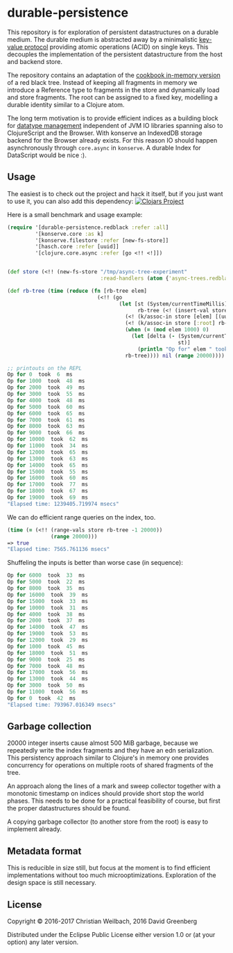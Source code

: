 # durable-persistence

This repository is for exploration of persistent datastructures on a durable
medium. The durable medium is abstracted away by a minimalistic
[key-value protocol](https://github.com/replikativ/konserve) providing atomic
operations (ACID) on single keys. This decouples the implementation of the
persistent datastructure from the host and backend store.

The repository contains an adaptation of the
[cookbook in-memory version](https://github.com/clojure-cookbook/clojure-cookbook/blob/master/02_composite-data/2-27_and_2-28_custom-data-structures/2-27_red-black-trees-part-i.asciidoc)
of a red black tree. Instead of keeping all fragments in memory we introduce a
Reference type to fragments in the store and dynamically load and store
fragments. The root can be assigned to a fixed key, modelling a durable identity
similar to a Clojure atom.

The long term motivation is to provide efficient indices as a building block for
[datatype management](https://github.com/replikativ/replikativ) independent of
JVM IO libraries spanning also to ClojureScript and the Browser. With konserve
an IndexedDB storage backend for the Browser already exists. For this reason IO
should happen asynchronously through `core.async` in `konserve`. A durable Index
for DataScript would be nice :).

## Usage

The easiest is to check out the project and hack it itself, but if you just want
to use it, you can also add this dependency:
[![Clojars Project](http://clojars.org/io.replikativ/durable-persistence/latest-version.svg)](http://clojars.org/io.replikativ/durable-persistence)



Here is a small benchmark and usage example:

~~~clojure
(require '[durable-persistence.redblack :refer :all]
         '[konserve.core :as k]
         '[konserve.filestore :refer [new-fs-store]]
         '[hasch.core :refer [uuid]]
         '[clojure.core.async :refer [go <!! <!]])


(def store (<!! (new-fs-store "/tmp/async-tree-experiment"
                              :read-handlers (atom {'async-trees.redblack.Ref map->Ref}))))

(def rb-tree (time (reduce (fn [rb-tree elem]
                             (<!! (go
                                    (let [st (System/currentTimeMillis)
                                          rb-tree (<! (insert-val store rb-tree elem))]
                                      (<! (k/assoc-in store [elem] [(uuid) [(uuid)]])) ;; add some data fragment
                                      (<! (k/assoc-in store [:root] rb-tree))
                                      (when (= (mod elem 1000) 0)
                                        (let [delta (- (System/currentTimeMillis)
                                                       st)]
                                          (println "Op for" elem " took " delta " ms")))
                                      rb-tree)))) nil (range 20000))))

;; printouts on the REPL
Op for 0  took  6  ms
Op for 1000  took  48  ms
Op for 2000  took  49  ms
Op for 3000  took  55  ms
Op for 4000  took  48  ms
Op for 5000  took  60  ms
Op for 6000  took  65  ms
Op for 7000  took  61  ms
Op for 8000  took  63  ms
Op for 9000  took  66  ms
Op for 10000  took  62  ms
Op for 11000  took  34  ms
Op for 12000  took  65  ms
Op for 13000  took  63  ms
Op for 14000  took  65  ms
Op for 15000  took  55  ms
Op for 16000  took  60  ms
Op for 17000  took  77  ms
Op for 18000  took  67  ms
Op for 19000  took  69  ms
"Elapsed time: 1239405.719974 msecs"
~~~

We can do efficient range queries on the index, too.

~~~clojure
(time (= (<!! (range-vals store rb-tree -1 20000))
              (range 20000)))
=> true
"Elapsed time: 7565.761136 msecs"
~~~

Shuffeling the inputs is better than worse case (in sequence):
~~~clojure
Op for 6000  took  33  ms
Op for 5000  took  22  ms
Op for 8000  took  35  ms
Op for 16000  took  39  ms
Op for 15000  took  33  ms
Op for 10000  took  31  ms
Op for 4000  took  38  ms
Op for 2000  took  37  ms
Op for 14000  took  47  ms
Op for 19000  took  53  ms
Op for 12000  took  29  ms
Op for 1000  took  45  ms
Op for 18000  took  51  ms
Op for 9000  took  25  ms
Op for 7000  took  48  ms
Op for 17000  took  56  ms
Op for 13000  took  44  ms
Op for 3000  took  50  ms
Op for 11000  took  56  ms
Op for 0  took  42  ms
"Elapsed time: 793967.016349 msecs"
~~~

## Garbage collection

20000 integer inserts cause almost 500 MiB garbage, because we repeatedly write
the index fragments and they have an edn serialization. This persistency
approach similar to Clojure's in memory one provides concurrency for operations
on multiple roots of shared fragments of the tree.

An approach along the lines of a mark and sweep collector together with a
monotonic timestamp on indices should provide short stop the world phases. This
needs to be done for a practical feasibility of course, but first the proper
datastructures should be found.

A copying garbage collector (to another store from the root) is easy to
implement already.

## Metadata format

This is reducible in size still, but focus at the moment is to find efficient
implementations without too much microoptimizations. Exploration of the design
space is still necessary.

## License

Copyright © 2016-2017 Christian Weilbach, 2016 David Greenberg

Distributed under the Eclipse Public License either version 1.0 or (at
your option) any later version.

